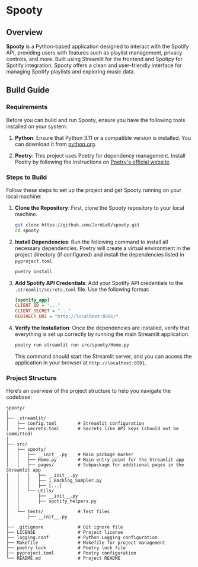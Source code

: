 # Spooty

## Overview

**Spooty** is a Python-based application designed to interact with the Spotify API, providing users with features such as playlist management, privacy controls, and more. Built using Streamlit for the frontend and Spotipy for Spotify integration, Spooty offers a clean and user-friendly interface for managing Spotify playlists and exploring music data.

## Build Guide

### Requirements

Before you can build and run Spooty, ensure you have the following tools installed on your system:

1. **Python**: Ensure that Python 3.11 or a compatible version is installed. You can download it from [python.org](https://www.python.org/downloads/).
   
2. **Poetry**: This project uses Poetry for dependency management. Install Poetry by following the instructions on [Poetry's official website](https://python-poetry.org/docs/#installation).

### Steps to Build

Follow these steps to set up the project and get Spooty running on your local machine:

1. **Clone the Repository**: First, clone the Spooty repository to your local machine.
   
   ```bash
   git clone https://github.com/JordieB/spooty.git
   cd spooty
   ```

2. **Install Dependencies**: Run the following command to install all necessary dependencies. Poetry will create a virtual environment in the project directory (if configured) and install the dependencies listed in `pyproject.toml`.

   ```bash
   poetry install
   ```

3. **Add Spotify API Credentials**: Add your Spotify API credentials to the `.streamlit/secrets.toml` file. Use the following format:

   ```ini
   [spotify_app]
   CLIENT_ID = "..."
   CLIENT_SECRET = "..."
   REDIRECT_URI = "http://localhost:8501/"
   ```

4. **Verify the Installation**: Once the dependencies are installed, verify that everything is set up correctly by running the main Streamlit application.

   ```bash
   poetry run streamlit run src/spooty/Home.py
   ```

   This command should start the Streamlit server, and you can access the application in your browser at `http://localhost:8501`.

### Project Structure

Here’s an overview of the project structure to help you navigate the codebase:

```
spooty/
│
├── .streamlit/
│   ├── config.toml        # Streamlit configuration
│   ├── secrets.toml       # Secrets like API keys (should not be committed)
│
├── src/
│   ├── spooty/
│   │   ├── __init__.py    # Main package marker
│   │   ├── Home.py        # Main entry point for the Streamlit app
│   │   ├── pages/         # Subpackage for additional pages in the Streamlit app
│   │   │   ├── __init__.py
│   │   │   ├── 1_Backlog_Sampler.py
│   │   │   ├── [...]
│   │   └── utils/
│   │       ├── __init__.py
│   │       ├── spotify_helpers.py
│   │
│   └── tests/             # Test files
│       ├── __init__.py
│
├── .gitignore             # Git ignore file
├── LICENSE                # Project license
├── logging.conf           # Python Logging configuration
├── Makefile               # Makefile for project management
├── poetry.lock            # Poetry lock file
├── pyproject.toml         # Poetry configuration
└── README.md              # Project README
```
